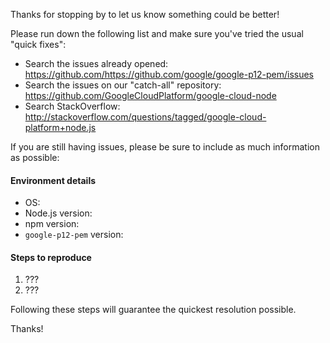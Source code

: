 Thanks for stopping by to let us know something could be better!

Please run down the following list and make sure you've tried the usual "quick
fixes":

  - Search the issues already opened: https://github.com/https://github.com/google/google-p12-pem/issues
  - Search the issues on our "catch-all" repository: https://github.com/GoogleCloudPlatform/google-cloud-node
  - Search StackOverflow: http://stackoverflow.com/questions/tagged/google-cloud-platform+node.js

If you are still having issues, please be sure to include as much information as
possible:

#### Environment details

  - OS:
  - Node.js version:
  - npm version:
  - `google-p12-pem` version:

#### Steps to reproduce

  1. ???
  2. ???

Following these steps will guarantee the quickest resolution possible.

Thanks!
